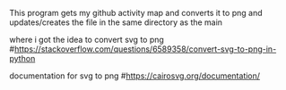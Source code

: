 This program gets my github activity map and converts it to png and updates/creates the file in the same directory as the main

where i got the idea to convert svg to png
#https://stackoverflow.com/questions/6589358/convert-svg-to-png-in-python

documentation for svg to png
#https://cairosvg.org/documentation/
